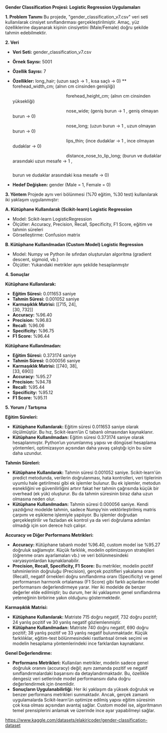 ﻿**Gender Classification Projesi: Logistic Regression Uygulamaları**

**1. Problem Tanımı**
Bu projede, "gender\_classification\_v7.csv" veri seti kullanılarak cinsiyet sınıflandırması gerçekleştirilmiştir. Amaç, yüz özelliklerine dayanarak kişinin cinsiyetini (Male/Female) doğru şekilde tahmin edebilmektir.


**2. Veri**

- **Veri Seti:** gender\_classification\_v7.csv
- **Örnek Sayısı:** 5001
- **Özellik Sayısı:** 7
- **Özellikler:** long\_hair; (uzun saçlı -> 1 , kısa saçlı -> 0) 
  **
  `                        `forehead\_width\_cm; (alnın cm cinsinden genişliği)

  `                        `forehead\_height\_cm; (alnın cm cinsinden yüksekliği) 

  `                        `nose\_wide; (geniş burun -> 1 ,  geniş olmayan burun -> 0) 

  `                        `nose\_long; (uzun burun -> 1 , uzun olmayan burun -> 0) 

  `                        `lips\_thin; (ince dudaklar -> 1 , ince olmayan dudaklar  -> 0) 

  `                        `distance\_nose\_to\_lip\_long; (burun ve dudaklar arasındaki uzun mesafe -> 1 ,

  `                                                                                    `burun ve dudaklar arasındaki kısa mesafe -> 0)

- **Hedef Değişken:** gender (Male = 1, Female = 0)


**3. Yöntem**
Projede aynı veri bölünmesi (%70 eğitim, %30 test) kullanılarak iki yaklaşım uygulanmıştır:

**A. Kütüphane Kullanılarak (Scikit-learn) Logistic Regression**

- Model: Scikit-learn LogisticRegression
- Ölçütler: Accuracy, Precision, Recall, Specificity, F1 Score, eğitim ve tahmin süreleri
- Görselleştirme: Confusion matrix

**B. Kütüphane Kullanılmadan (Custom Model) Logistic Regression**

- Model: Numpy ve Python ile sıfırdan oluşturulan algoritma (gradient descent, sigmoid, vb.)
- Ölçütler: Yukarıdaki metrikler aynı şekilde hesaplanmıştır


**4. Sonuçlar**

**Kütüphane Kullanılarak:**

- **Eğitim Süresi:** 0.011653 saniye
- **Tahmin Süresi:** 0.001052 saniye
- **Karmaşıklık Matrisi:**   [[715, 24],
  `                                                `[30, 732]]
- **Accuracy:** %96.40
- **Precision:** %96.83
- **Recall:** %96.06
- **Specificity:** %96.75
- **F1 Score:** %96.44

**Kütüphane Kullanılmadan:**

- **Eğitim Süresi:** 0.373174 saniye
- **Tahmin Süresi:** 0.000056 saniye
- **Karmaşıklık Matrisi:** [[740, 38],
  `                                              `[33, 690]]
- **Accuracy:** %95.27
- **Precision:** %94.78
- **Recall:** %95.44
- **Specificity:** %95.12
- **F1 Score:** %95.11


**5. Yorum / Tartışma**

**Eğitim Süreleri:**

- **Kütüphane Kullanılarak:**
  Eğitim süresi 0.011653 saniye olarak ölçülmüştür. Bu hız, Scikit-learn’ün C tabanlı olmasından kaynaklanır.
- **Kütüphane Kullanılmadan:**
  Eğitim süresi 0.373174 saniye olarak hesaplanmıştır. Python’un yorumlanmış yapısı ve döngüsel hesaplama yöntemleri, optimizasyon açısından daha yavaş çalıştığı için bu süre daha uzundur.

**Tahmin Süreleri:**

- **Kütüphane Kullanılarak:**
  Tahmin süresi 0.001052 saniye. Scikit-learn'ün predict metodunda, verilerin doğrulanması, hata kontrolleri, veri tiplerinin uyumlu hale getirilmesi gibi ek işlemler bulunur. Bu ek işlemler, metodun esnekliğini ve güvenilirliğini artırır fakat her tahmin çağrısında küçük bir overhead (ek yük) oluşturur. Bu da tahmin süresinin biraz daha uzun olmasına neden olur.
- **Kütüphane Kullanılmadan:**
  Tahmin süresi 0.000056 saniye. Kendi yazdığınız modelde tahmin, sadece Numpy’nin vektörleştirilmiş matris çarpımı ve eşikleme işlemiyle yapılıyor. Bu işlemler doğrudan gerçekleştirilir ve fazladan ek kontrol ya da veri doğrulama adımları olmadığı için son derece hızlı çalışır.

**Accuracy ve Diğer Performans Metrikleri:**

- **Accuracy:**
  Kütüphane tabanlı model %96.40, custom model ise %95.27 doğruluk sağlamıştır. Küçük farklılık, modelin optimizasyon stratejileri (öğrenme oranı ayarlamaları vb.) ve veri bölünmesindeki  varyasyonlardan kaynaklanabilir.
- **Precision, Recall, Specificity, F1 Score:**
  Bu metrikler, modelin pozitif tahminlerinin doğruluğu (Precision), gerçek pozitifleri yakalama oranı (Recall), negatif örnekleri doğru sınıflandırma oranı (Specificity) ve genel performansın harmonik ortalaması (F1 Score) gibi farklı açılardan model performansını değerlendirmeye yarar. Her iki modelde de benzer değerler elde edilmiştir; bu durum, her iki yaklaşımın genel sınıflandırma yeteneğinin birbirine yakın olduğunu göstermektedir.

**Karmaşıklık Matrisi:**

- **Kütüphane Kullanılarak:**
  Matriste 715 doğru negatif, 732 doğru pozitif; 24 yanlış pozitif ve 30 yanlış negatif gözlemlenmiştir.
- **Kütüphane Kullanılmadan:**
  Matriste 740 doğru negatif, 690 doğru pozitif; 38 yanlış pozitif ve 33 yanlış negatif bulunmaktadır.
  Küçük farklılıklar, eğitim-test bölünmesindeki rastlantısal örnek seçimi ve modelin hesaplama yöntemlerindeki ince farklardan kaynaklanır.

**Genel Değerlendirme:**

- **Performans Metrikleri:**
  Kullanılan metrikler, modelin sadece genel doğruluk oranını (accuracy) değil; aynı zamanda pozitif ve negatif sınıflandırmalardaki başarısını da detaylandırmaktadır. Bu, özellikle dengesiz veri setlerinde model performansını daha doğru değerlendirmek için önemlidir.
- **Sonuçların Uygulanabilirliği:**
  Her iki yaklaşım da yüksek doğruluk ve benzer performans metrikleri sunmaktadır. Ancak, gerçek zamanlı uygulamalarda Scikit-learn’ün optimize edilmiş yapısı eğitim süresinin çok kısa olması açısından avantaj sağlar. Custom model ise, algoritmanın temel prensiplerini anlamak ve üzerinde ince ayar yapabilmeyi sağlar.

https://www.kaggle.com/datasets/elakiricoder/gender-classification-dataset





